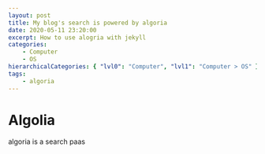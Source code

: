 ```yaml
---
layout: post
title: My blog's search is powered by algoria
date: 2020-05-11 23:20:00
excerpt: How to use alogria with jekyll
categories:
    - Computer
    - OS
hierarchicalCategories: { "lvl0": "Computer", "lvl1": "Computer > OS" }
tags:
    - algoria
---
```


# Algolia

algoria is a search paas

